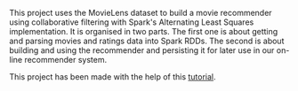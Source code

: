 This project uses the MovieLens dataset to build a movie recommender using collaborative filtering with Spark's Alternating Least Squares implementation. It is organised in two parts. The first one is about getting and parsing movies and ratings data into Spark RDDs. The second is about building and using the recommender and persisting it for later use in our on-line recommender system.

This project has been made with the help of this [tutorial](https://www.codementor.io/jadianes/building-a-recommender-with-apache-spark-python-example-app-part1-du1083qbw).
